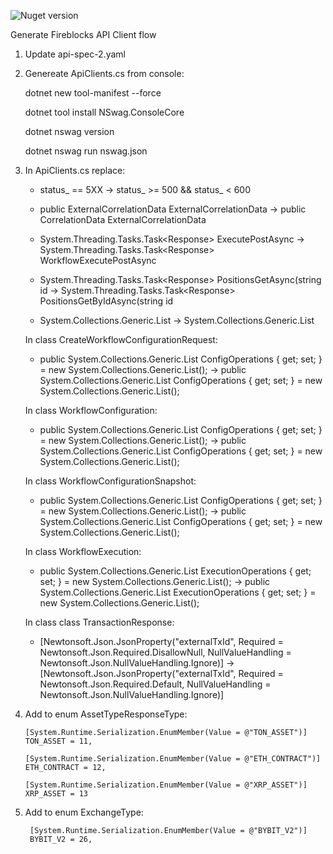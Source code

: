 ![Nuget version](https://img.shields.io/nuget/v/MyJetWallet.Fireblocks.Client?label=MyJetWallet.Fireblocks.Client&style=social)

Generate Fireblocks API Client flow

1. Update api-spec-2.yaml
   
2. Genereate ApiClients.cs from console:
	
	dotnet new tool-manifest --force

	dotnet tool install NSwag.ConsoleCore

	dotnet nswag version

	dotnet nswag run nswag.json
 
4. In ApiClients.cs replace:
   - status_ == 5XX
     ->     status_ >= 500 && status_ < 600
     
   - public ExternalCorrelationData ExternalCorrelationData
     ->     public CorrelationData ExternalCorrelationData
     
   - System.Threading.Tasks.Task<Response<WorkflowExecution>> ExecutePostAsync
     ->     System.Threading.Tasks.Task<Response<WorkflowExecution>> WorkflowExecutePostAsync
     
   - System.Threading.Tasks.Task<Response<DelegationDto>> PositionsGetAsync(string id
     ->     System.Threading.Tasks.Task<Response<DelegationDto>> PositionsGetByIdAsync(string id
     
   - System.Collections.Generic.List<InstructionSet>
     ->     System.Collections.Generic.List<instructionSet>

   In class CreateWorkflowConfigurationRequest:
    - public System.Collections.Generic.List<ConfigOperations> ConfigOperations { get; set; } = new System.Collections.Generic.List<ConfigOperations>();
      ->    public System.Collections.Generic.List<CreateConfigOperationRequest> ConfigOperations { get; set; } = new System.Collections.Generic.List<CreateConfigOperationRequest>();
      
   In class WorkflowConfiguration:
    - public System.Collections.Generic.List<configOperations> ConfigOperations { get; set; } = new System.Collections.Generic.List<configOperations>();
      ->    public System.Collections.Generic.List<ConfigOperation> ConfigOperations { get; set; } = new System.Collections.Generic.List<ConfigOperation>();
            
   In class WorkflowConfigurationSnapshot:
    - public System.Collections.Generic.List<configOperations2> ConfigOperations { get; set; } = new System.Collections.Generic.List<configOperations2>();
      ->    public System.Collections.Generic.List<ConfigOperationSnapshot> ConfigOperations { get; set; } = new System.Collections.Generic.List<ConfigOperationSnapshot>();
                 
   In class WorkflowExecution:
    - public System.Collections.Generic.List<ExecutionOperations> ExecutionOperations { get; set; } = new System.Collections.Generic.List<ExecutionOperations>();
      ->    public System.Collections.Generic.List<WorkflowExecutionOperation> ExecutionOperations { get; set; } = new System.Collections.Generic.List<WorkflowExecutionOperation>();

   In class class TransactionResponse:
    - [Newtonsoft.Json.JsonProperty("externalTxId", Required = Newtonsoft.Json.Required.DisallowNull, NullValueHandling = Newtonsoft.Json.NullValueHandling.Ignore)]
      ->   [Newtonsoft.Json.JsonProperty("externalTxId", Required = Newtonsoft.Json.Required.Default, NullValueHandling = Newtonsoft.Json.NullValueHandling.Ignore)]

6.  Add to enum AssetTypeResponseType:
   
        [System.Runtime.Serialization.EnumMember(Value = @"TON_ASSET")]
        TON_ASSET = 11,

        [System.Runtime.Serialization.EnumMember(Value = @"ETH_CONTRACT")]
        ETH_CONTRACT = 12,
    
        [System.Runtime.Serialization.EnumMember(Value = @"XRP_ASSET")]
        XRP_ASSET = 13

7. Add to enum ExchangeType:
     
        [System.Runtime.Serialization.EnumMember(Value = @"BYBIT_V2")]
        BYBIT_V2 = 26,
